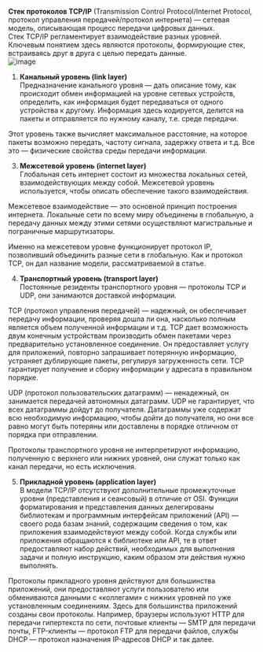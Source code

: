 **Стек протоколов TCP/IP** (Transmission Control Protocol/Internet Protocol, протокол управления передачей/протокол интернета) — сетевая модель, описывающая процесс передачи цифровых данных.  
Стек TCP/IP регламентирует взаимодействие разных уровней. Ключевым понятием здесь являются протоколы, формирующие стек, встраиваясь друг в друга с целью передать данные.  
![image](https://github.com/artemyarik/js_specification-practice/assets/86915417/bed25c90-6311-4f2d-9f9f-f958b5eb33c3)  

1. **Канальный уровень (link layer)**  
Предназначение канального уровня — дать описание тому, как происходит обмен информацией на уровне сетевых устройств, определить, как информация будет передаваться от одного устройства к другому. Информация здесь кодируется, делится на пакеты и отправляется по нужному каналу, т.е. среде передачи.  

Этот уровень также вычисляет максимальное расстояние, на которое пакеты возможно передать, частоту сигнала, задержку ответа и т.д. Все это — физические свойства среды передачи информации.  

3. **Межсетевой уровень (internet layer)**    
Глобальная сеть интернет состоит из множества локальных сетей, взаимодействующих между собой. Межсетевой уровень используется, чтобы описать обеспечение такого взаимодействия.  

Межсетевое взаимодействие — это основной принцип построения интернета. Локальные сети по всему миру объединены в глобальную, а передачу данных между этими сетями осуществляют магистральные и пограничные маршрутизаторы.  

Именно на межсетевом уровне функционирует протокол IP, позволивший объединить разные сети в глобальную. Как и протокол TCP, он дал название модели, рассматриваемой в статье. 

4. **Транспортный уровень (transport layer)**    
Постоянные резиденты транспортного уровня — протоколы TCP и UDP, они занимаются доставкой информации.  

TCP (протокол управления передачей) — надежный, он обеспечивает передачу информации, проверяя дошла ли она, насколько полным является объем полученной информации и т.д. TCP дает возможность двум конечным устройствам производить обмен пакетами через предварительно установленное соединение. Он предоставляет услугу для приложений, повторно запрашивает потерянную информацию, устраняет дублирующие пакеты, регулируя загруженность сети. TCP гарантирует получение и сборку информации у адресата в правильном порядке.  

UDP (протокол пользовательских датаграмм) — ненадежный, он занимается передачей автономных датаграмм. UDP не гарантирует, что всех датаграммы дойдут до получателя. Датаграммы уже содержат всю необходимую информацию, чтобы дойти до получателя, но они все равно могут быть потеряны или доставлены в порядке отличном от порядка при отправлении.  

Протоколы транспортного уровня не интерпретируют информацию, полученную с верхнего или нижних уровней, они служат только как канал передачи, но есть исключения.  

5. **Прикладной уровень (application layer)**    
В модели TCP/IP отсутствуют дополнительные промежуточные уровни (представления и сеансовый) в отличие от OSI. Функции форматирования и представления данных делегированы библиотекам и программным интерфейсам приложений (API) — своего рода базам знаний, содержащим сведения о том, как приложения взаимодействуют между собой. Когда службы или приложения обращаются к библиотеке или API, те в ответ предоставляют набор действий, необходимых для выполнения задачи и полную инструкцию, каким образом эти действия нужно выполнять.  

Протоколы прикладного уровня действуют для большинства приложений, они предоставляют услуги пользователю или обмениваются данными с «коллегами» с нижних уровней по уже установленным соединениям. Здесь для большинства приложений созданы свои протоколы. Например, браузеры используют HTTP для передачи гипертекста по сети, почтовые клиенты — SMTP для передачи почты, FTP-клиенты — протокол FTP для передачи файлов, службы DHCP — протокол назначения IP-адресов DHCP и так далее.  
   
